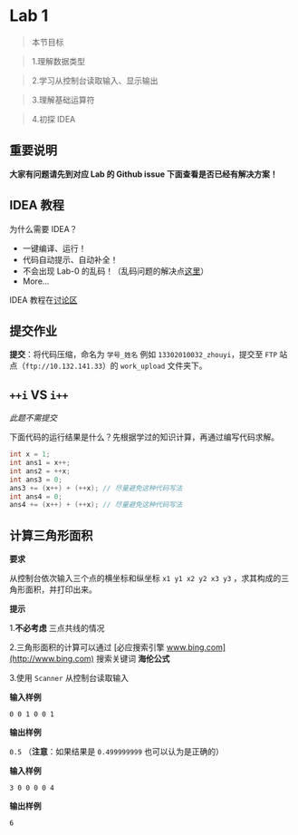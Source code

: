 # Lab 1

> 本节目标

> 1.理解数据类型

> 2.学习从控制台读取输入、显示输出

> 3.理解基础运算符

> 4.初探 IDEA

## 重要说明

**大家有问题请先到对应 Lab 的 Github issue 下面查看是否已经有解决方案！**

## IDEA 教程

为什么需要 IDEA？

- 一键编译、运行！
- 代码自动提示、自动补全！
- 不会出现 Lab-0 的乱码！（乱码问题的解决点[这里](https://github.com/java-b/Lab-0/issues/2)）
- More...

IDEA 教程在[讨论区](https://github.com/java-b/Forum/blob/master/IDEA.md)


## 提交作业

**提交**：将代码压缩，命名为 `学号_姓名` 例如 `13302010032_zhouyi`，提交至 `FTP` 站点（`ftp://10.132.141.33`）的 `work_upload` 文件夹下。

## `++i` VS `i++`

*此题不需提交*

下面代码的运行结果是什么？先根据学过的知识计算，再通过编写代码求解。

```java
int x = 1;
int ans1 = x++;
int ans2 = ++x;
int ans3 = 0;
ans3 += (x++) + (++x); // 尽量避免这种代码写法
int ans4 = 0;
ans4 += (x++) + (++x); // 尽量避免这种代码写法
```

## 计算三角形面积

**要求**

从控制台依次输入三个点的横坐标和纵坐标 `x1 y1 x2 y2 x3 y3` ，求其构成的三角形面积，并打印出来。

**提示**

1.**不必考虑** 三点共线的情况

2.三角形面积的计算可以通过 [必应搜索引擎 www.bing.com](http://www.bing.com) 搜索关键词 **海伦公式** 

3.使用 `Scanner` 从控制台读取输入

**输入样例** 

`0 0 1 0 0 1`

**输出样例** 

`0.5` （**注意**：如果结果是 `0.499999999` 也可以认为是正确的）

**输入样例**

`3 0 0 0 0 4`

**输出样例**

`6`
